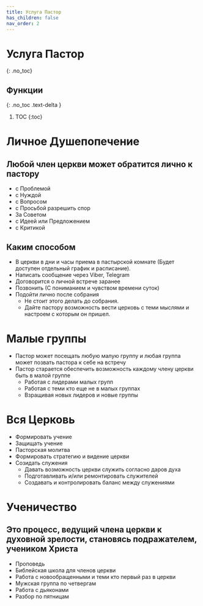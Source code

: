 ```yaml
---
title: Услуга Пастор
has_children: false
nav_order: 2
---
```


# Услуга Пастор
{: .no_toc}

## Функции
{: .no_toc .text-delta }

1. TOC
{:toc}

# Личное Душепопечение

## Любой член церкви может обратится лично к пастору
* c Проблемой
* c Нуждой
* c Вопросом
* c Просьбой разрешить спор
* За Советом
* c Идеей или Предложением
* c Критикой

## Каким способом
* В церкви в дни и часы приема в пастырской комнате (Будет доступен отдельный график и расписание).
* Написать сообщение через Viber, Telegram
* Договорится о личной встрече заранее
* Позвонить (С пониманием и чувством времени суток)
* Подойти лично после собрания
	* Не стоит этого делать до собрания. 
	* Дайте пастору возможность вести церковь с теми мыслями и настроем с которым он пришел.

# Малые группы

* Пастор может посещать любую малую группу и любая группа может позвать пастора к себе на встречу
* Пастор старается обеспечить возможность каждому члену церкви быть в малой группе
	* Работая с лидерами малых групп
	* Работая с теми кто еще не в малых группах
	* Взращивая новых лидеров и новые группы

# Вся Церковь

* Формировать учение
* Защищать учение
* Пасторская молитва
* Формировать стратегию и видение церкви
* Созидать служения
	* Давать возможность церкви служить согласно даров духа 
	* Подготавливать и/или ремонтировать служителей
	* Создавать и контролировать баланс между служениями

# Ученичество

## Это процесс, ведущий члена церкви к духовной зрелости, становясь подражателем, учеником Христа

* Проповедь
* Библейская школа для членов церкви
* Работа с новообращенными и теми кто первый раз в церкви
* Мужская группа по четвергам
* Работа с дьяконами
* Разбор по пятницам